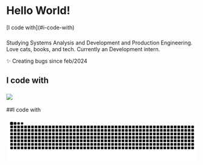 <h1 align="left">Hello World!</h1>
[I code with](#i-code-with)

###

<p align="left">Studying Systems Analysis and Development and Production Engineering. Love cats, books, and tech. Currently an Development intern.</p>
<p align="left">✨ Creating bugs since feb/2024</p>

###

<h2 align="left">I code with</h2>

###

<p align="left"> 
 <a><img src="https://github-readme-stats.vercel.app/api/top-langs/?username=gabicastrum&hide=html&layout=compact&theme=buefy" /></a>
</p> 

##I code with

<img src="https://raw.githubusercontent.com/gabicastrum/gabicastrum/output/snake.svg" alt="Snake animation" />

###
